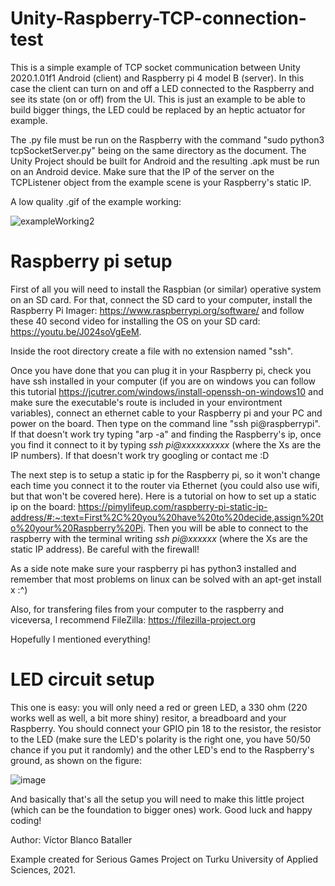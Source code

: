 # Unity-Raspberry-TCP-connection-test
 This is a simple example of TCP socket communication between Unity 2020.1.01f1 Android (client) and Raspberry pi 4 model B (server). In this case the client can turn on and off a LED connected to the Raspberry and see its state (on or off) from the UI. This is just an example to be able to build bigger things, the LED could be replaced by an heptic actuator for example.
 
 The .py file must be run on the Raspberry with the command "sudo python3 tcpSocketServer.py" being on the same directory as the document. The Unity Project should be built for Android and the resulting .apk must be run on an Android device. Make sure that the IP of the server on the TCPListener object from the example scene is your Raspberry's static IP.
 
 A low quality .gif of the example working:
 
 
![exampleWorking2](https://user-images.githubusercontent.com/47749352/111707124-cab55580-8843-11eb-9239-1149efec7492.gif)

 
 
# Raspberry pi setup
First of all you will need to install the Raspbian (or similar) operative system on an SD card. For that, connect the SD card to your computer, install the Raspberry Pi Imager: https://www.raspberrypi.org/software/ and follow these 40 second video for installing the OS on your SD card: https://youtu.be/J024soVgEeM. 

Inside the root directory create a file with no extension named "ssh".

Once you have done that you can plug it in your Raspberry pi, check you have ssh installed in your computer (if you are on windows you can follow this tutorial https://jcutrer.com/windows/install-openssh-on-windows10 and make sure the executable's route is included in your environtment variables), connect an ethernet cable to your Raspberry pi and your PC and power on the board. Then type on the command line "ssh pi@raspberrypi". If that doesn't work try typing "arp -a" and finding the Raspberry's ip, once you find it connect to it by typing *ssh pi@xxxxxxxxxx* (where the Xs are the IP numbers). If that doesn't work try googling or contact me :D 

The next step is to setup a static ip for the Raspberry pi, so it won't change each time you connect it to the router via Ethernet (you could also use wifi, but that won't be covered here). Here is a tutorial on how to set up a static ip on the board: https://pimylifeup.com/raspberry-pi-static-ip-address/#:~:text=First%2C%20you%20have%20to%20decide,assign%20to%20your%20Raspberry%20Pi. 
Then you will be able to connect to the raspberry with the terminal writing *ssh pi@xxxxxx* (where the Xs are the static IP address). Be careful with the firewall!

As a side note make sure your raspberry pi has python3 installed and remember that most problems on linux can be solved with an apt-get install x :^)

Also, for transfering files from your computer to the raspberry and viceversa, I recommend FileZilla: https://filezilla-project.org

Hopefully I mentioned everything!




# LED circuit setup
This one is easy: you will only need a red or green LED, a 330 ohm (220 works well as well, a bit more shiny) resitor, a breadboard and your Raspberry. You should connect your GPIO pin 18 to the resistor, the resistor to the LED (make sure the LED's polarity is the right one, you have 50/50 chance if you put it randomly) and the other LED's end to the Raspberry's ground, as shown on the figure:

![image](https://user-images.githubusercontent.com/47749352/111705980-cee07380-8841-11eb-9598-831682a04677.png)

And basically that's all the setup you will need to make this little project (which can be the foundation to bigger ones) work.
Good luck and happy coding!






Author: Víctor Blanco Bataller

Example created for Serious Games Project on Turku University of Applied Sciences, 2021.
